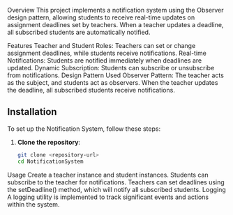 Overview
This project implements a notification system using the Observer design pattern, allowing students to receive real-time updates on assignment deadlines set by teachers. When a teacher updates a deadline, all subscribed students are automatically notified.

Features
Teacher and Student Roles: Teachers can set or change assignment deadlines, while students receive notifications.
Real-time Notifications: Students are notified immediately when deadlines are updated.
Dynamic Subscription: Students can subscribe or unsubscribe from notifications.
Design Pattern Used
Observer Pattern: The teacher acts as the subject, and students act as observers. When the teacher updates the deadline, all subscribed students receive notifications.

## Installation

To set up the Notification System, follow these steps:

1. **Clone the repository**:
   ```bash
   git clone <repository-url>
   cd NotificationSystem


Usage
Create a teacher instance and student instances.
Students can subscribe to the teacher for notifications.
Teachers can set deadlines using the setDeadline() method, which will notify all subscribed students.
Logging
A logging utility is implemented to track significant events and actions within the system.

